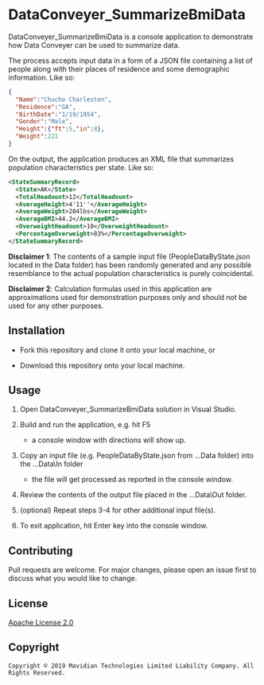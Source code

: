 # DataConveyer_SummarizeBmiData

DataConveyer_SummarizeBmiData is a console application to demonstrate how Data Conveyer can be
used to summarize data.

The process accepts input data in a form of a JSON file containing a list of people along with
their places of residence and some demographic information. Like so:

```json
{
  "Name":"Chucho Charleston",
  "Residence":"GA",
  "BirthDate":"1/19/1954",
  "Gender":"Male",
  "Height":{"ft":5,"in":8},
  "Weight":221
}
```

On the output, the application produces an XML file that summarizes population characteristics
per state. Like so:

```xml
<StateSummaryRecord>
  <State>AK</State>
  <TotalHeadount>12</TotalHeadount>
  <AverageHeight>4'11''</AverageHeight>
  <AverageWeight>204lbs</AverageWeight>
  <AverageBMI>44.2</AverageBMI>
  <OverweightHeadount>10</OverweightHeadount>
  <PercentageOverweight>83%</PercentageOverweight>
</StateSummaryRecord>
```

**Disclaimer 1**: The contents of a sample input file (PeopleDataByState.json located in the Data folder)
has been randomly generated and any possible resemblance to the actual population characteristics
is purely coincidental.

**Disclaimer 2**: Calculation formulas used in this application are approximations used for demonstration
purposes only and should not be used for any other purposes.

## Installation

* Fork this repository and clone it onto your local machine, or

* Download this repository onto your local machine.

## Usage

1. Open DataConveyer_SummarizeBmiData solution in Visual Studio.

2. Build and run the application, e.g. hit F5

    - a console window with directions will show up.

3. Copy an input file (e.g. PeopleDataByState.json from ...Data folder) into the ...Data\In folder

    - the file will get processed as reported in the console window.

4. Review the contents of the output file placed in the ...Data\Out folder.

5. (optional) Repeat steps 3-4 for other additional input file(s).

6. To exit application, hit Enter key into the console window.

## Contributing

Pull requests are welcome. For major changes, please open an issue first to discuss what you would like to change.

## License

[Apache License 2.0](https://choosealicense.com/licenses/apache-2.0/)

## Copyright

```
Copyright © 2019 Mavidian Technologies Limited Liability Company. All Rights Reserved.
```
